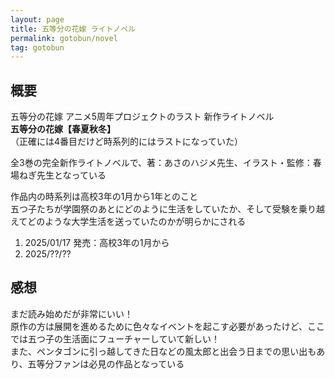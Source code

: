 ```yaml
---
layout: page
title: 五等分の花嫁 ライトノベル
permalink: gotobun/novel
tag: gotobun
---
```


## 概要

五等分の花嫁 アニメ5周年プロジェクトのラスト 新作ライトノベル  
**五等分の花嫁【春夏秋冬】**  
（正確には4番目だけど時系列的にはラストになっていた）

全3巻の完全新作ライトノベルで、著：あさのハジメ先生、イラスト・監修：春場ねぎ先生となっている

作品内の時系列は高校3年の1月から1年とのこと  
五つ子たちが学園祭のあとにどのように生活をしていたか、そして受験を乗り越えてどのような大学生活を送っていたのかが明らかにされる

1. 2025/01/17 発売：高校3年の1月から
2. 2025/??/??

## 感想

まだ読み始めだが非常にいい！  
原作の方は展開を進めるために色々なイベントを起こす必要があったけど、ここでは五つ子の生活面にフューチャーしていて新しい！  
また、ペンタゴンに引っ越してきた日などの風太郎と出会う日までの思い出もあり、五等分ファンは必見の作品となっている  
